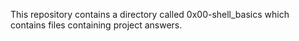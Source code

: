 This repository contains a directory called 0x00-shell_basics which contains files containing project answers.
